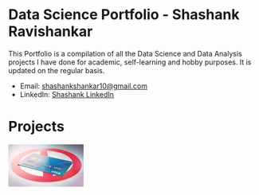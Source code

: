 # Data Science Portfolio - Shashank Ravishankar

This Portfolio is a compilation of all the Data Science and Data Analysis projects I have done for academic, self-learning and hobby purposes. It is updated on the regular basis.

   * Email: shashankshankar10@gmail.com
   * LinkedIn: [Shashank LinkedIn](https://www.linkedin.com/in/shashank-ravishankarutd/)

# Projects


<img src="https://github.com/Shashank1998-code/Portfolio/blob/main/Images/Creditcard.jpg" width=30% height=30%>

